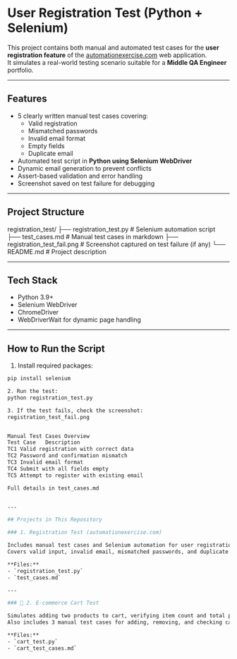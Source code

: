 # User Registration Test (Python + Selenium)

This project contains both manual and automated test cases for the **user registration feature** of the [automationexercise.com](https://automationexercise.com) web application.  
It simulates a real-world testing scenario suitable for a **Middle QA Engineer** portfolio.

---

## Features

- 5 clearly written manual test cases covering:
  - Valid registration
  - Mismatched passwords
  - Invalid email format
  - Empty fields
  - Duplicate email
- Automated test script in **Python using Selenium WebDriver**
- Dynamic email generation to prevent conflicts
- Assert-based validation and error handling
- Screenshot saved on test failure for debugging

---

## Project Structure

registration_test/
├── registration_test.py # Selenium automation script
├── test_cases.md # Manual test cases in markdown
├── registration_test_fail.png # Screenshot captured on test failure (if any)
└── README.md # Project description


---

## Tech Stack

- Python 3.9+
- Selenium WebDriver
- ChromeDriver
- WebDriverWait for dynamic page handling

---

## How to Run the Script

1. Install required packages:
```bash
pip install selenium

2. Run the test:
python registration_test.py

3. If the test fails, check the screenshot:
registration_test_fail.png


Manual Test Cases Overview
Test Case	Description
TC1	Valid registration with correct data
TC2	Password and confirmation mismatch
TC3	Invalid email format
TC4	Submit with all fields empty
TC5	Attempt to register with existing email

Full details in test_cases.md


---

## Projects in This Repository

### 1. Registration Test (automationexercise.com)

Includes manual test cases and Selenium automation for user registration form.  
Covers valid input, invalid email, mismatched passwords, and duplicate email handling.

**Files:**
- `registration_test.py`
- `test_cases.md`

---

### 🛒 2. E-commerce Cart Test

Simulates adding two products to cart, verifying item count and total price ($50).  
Also includes 3 manual test cases for adding, removing, and checking cart total.

**Files:**
- `cart_test.py`
- `cart_test_cases.md`
